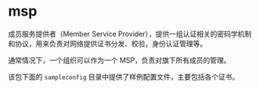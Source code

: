 # msp

成员服务提供者（Member Service Provider），提供一组认证相关的密码学机制和协议，用来负责对网络提供证书分发、校验，身份认证管理等。

通常情况下，一个组织可以作为一个 MSP，负责对旗下所有成员的管理。

该包下面的 `sampleconfig` 目录中提供了样例配置文件，主要包括各个证书。